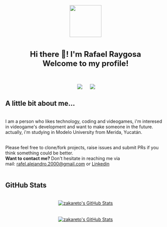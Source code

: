 <p align="center">
<a href="https://github.com/zakareto"><img src = "https://www.seekpng.com/png/full/243-2431968_leave-a-comment-kirby-25th-anniversary-kirby.png" width = 100> </a>
</p>
<h1 align=center><font size = 5>Hi there 👋! I'm Rafael Raygosa<br> Welcome to my profile!</font></h1>
<br>
<p align='center'>
&nbsp;&nbsp;&nbsp;&nbsp;
  <a href="https://www.linkedin.com/in/rafael-raygosa-mena-2770011b9/"><img src="https://img.shields.io/badge/linkedin-%230077B5.svg?&style=for-the-badge&logo=linkedin&logoColor=white" /></a>&nbsp;&nbsp;&nbsp;
  &nbsp;
  <a href="https://public.tableau.com/app/profile/rafael.raygosa#!"><img src="https://img.shields.io/badge/Tableau%20Public-orange.svg?&style=for-the-badge&logo=tableau&logoColor=white" /></a>&nbsp;&nbsp;&nbsp;&nbsp;
 
</p>



## A little bit about me... 
<br>
I am a person who likes technology, coding and videogames, i'm interesed in videogame's development and want to make someone in the future.<br>actually, i'm studying in Modelo University from Merida, Yucatán.
<br>
<br>

Please feel free to clone/fork projects, raise issues and submit PRs if you think something could be better. <br>
<b>Want to contact me? </b> Don't hesitate in reaching me via <br> mail:
 <a href="rafel.alejandro.2000@gmail.com">rafel.alejandro.2000@gmail.com </a>or <a href="https://www.linkedin.com/in/rafael-raygosa-mena-2770011b9/">Linkedin </a>
 <br>
<br>

## GitHub Stats
<br>

<div align="center">
<a href="https://github.com/zakareto">
  <img align="center" src="https://github-readme-stats.vercel.app/api/top-langs/?username=zakareto&theme=jolly&count_private=true&hide=css,blade" alt="zakareto's GitHub Stats" />

<br>
<br>
<br>
<a href="https://github.com/zakareto">
  <img align="center" src="https://github-readme-stats.vercel.app/api?username=zakareto&count_private=true&show_icons=true&line_height=27&theme=jolly " alt="zakareto's GitHub Stats"/>
</a>
</div>
